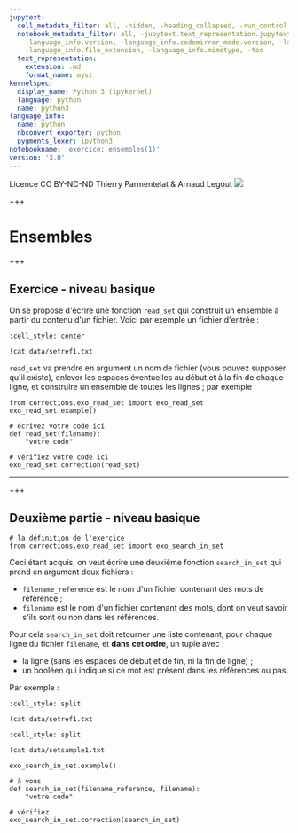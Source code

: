 ```yaml
---
jupytext:
  cell_metadata_filter: all, -hidden, -heading_collapsed, -run_control, -trusted
  notebook_metadata_filter: all, -jupytext.text_representation.jupytext_version, -jupytext.text_representation.format_version,
    -language_info.version, -language_info.codemirror_mode.version, -language_info.codemirror_mode,
    -language_info.file_extension, -language_info.mimetype, -toc
  text_representation:
    extension: .md
    format_name: myst
kernelspec:
  display_name: Python 3 (ipykernel)
  language: python
  name: python3
language_info:
  name: python
  nbconvert_exporter: python
  pygments_lexer: ipython3
notebookname: 'exercice: ensembles(1)'
version: '3.0'
---
```


<div class="licence">
<span>Licence CC BY-NC-ND</span>
<span>Thierry Parmentelat &amp; Arnaud Legout</span>
<span><img src="media/both-logos-small-alpha.png" /></span>
</div>

+++

# Ensembles

+++

## Exercice - niveau basique

On se propose d'écrire une fonction `read_set` qui construit un ensemble à partir du contenu d'un fichier. Voici par exemple un fichier d'entrée :

```{code-cell} ipython3
:cell_style: center

!cat data/setref1.txt
```

`read_set` va prendre en argument un nom de fichier (vous pouvez supposer qu'il existe), enlever les espaces éventuelles au début et à la fin de chaque ligne, et construire un ensemble de toutes les lignes ; par exemple :

```{code-cell} ipython3
from corrections.exo_read_set import exo_read_set
exo_read_set.example()
```

```{code-cell} ipython3
# écrivez votre code ici
def read_set(filename):
    "votre code"
```

```{code-cell} ipython3
# vérifiez votre code ici
exo_read_set.correction(read_set)
```

*****

+++

## Deuxième partie - niveau basique

```{code-cell} ipython3
# la définition de l'exercice
from corrections.exo_read_set import exo_search_in_set
```

Ceci étant acquis, on veut écrire une deuxième fonction `search_in_set` qui prend en argument deux fichiers :

* `filename_reference` est le nom d'un fichier contenant des mots de référence ;
* `filename` est le nom d'un fichier contenant des mots, dont on veut savoir s'ils sont ou non dans les références.

Pour cela `search_in_set` doit retourner une liste contenant, pour chaque ligne du fichier `filename`, et **dans cet ordre**, un tuple avec :

* la ligne (sans les espaces de début et de fin, ni la fin de ligne) ;
* un booléen qui indique si ce mot est présent dans les références ou pas.

Par exemple :

```{code-cell} ipython3
:cell_style: split

!cat data/setref1.txt
```

```{code-cell} ipython3
:cell_style: split

!cat data/setsample1.txt
```

```{code-cell} ipython3
exo_search_in_set.example()
```

```{code-cell} ipython3
# à vous
def search_in_set(filename_reference, filename):
    "votre code"
```

```{code-cell} ipython3
# vérifiez
exo_search_in_set.correction(search_in_set)
```
